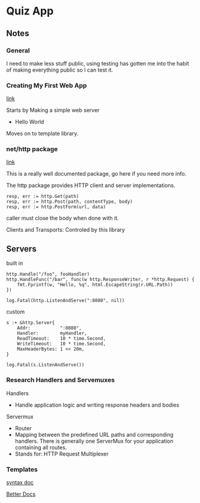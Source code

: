 # Quiz App


## Notes

### General
I need to make less stuff public, using testing has gotten me into the habit of making everything public so I can test it.


### Creating My First Web App
[link](https://blog.scottlogic.com/2017/02/28/building-a-web-app-with-go.html)

Starts by Making a simple web server
- Hello World

Moves on to template library.

### net/http package
[link](https://pkg.go.dev/net/http)

This is a really well documented package, go here if you need more info. 

The http package provides HTTP client and server implementations.

```
resp, err := http.Get(path)
resp, err := http.Post(path, contentType, body)
resp, err := http.PostForm(url, data)
```

caller must close the body when done with it.

Clients and Transports: Controled by this library

Servers
----
built in
```
http.Handle("/foo", fooHandler)
http.HandleFunc("/bar", func(w http.ResponseWriter, r *http.Request) {
    fmt.Fprintf(w, "Hello, %q", html.EscapeString(r.URL.Path))
})

log.Fatal(http.ListenAndServe(":8080", nil))
```
custom
```
s :+ &http.Server{
    Addr:           ":8080",
    Handler:        myHandler,
    ReadTimeout:    10 * time.Second,
    WriteTimeout:   10 * time.Second,
    MaxHeaderBytes: 1 << 20m,
}

log.Fatal(s.ListenAndServe())

```


### Research Handlers and Servemuxes

Handlers
- Handle application logic and writing response headers and bodies

Servermux
- Router
- Mapping between the predefined URL paths and corresponding handlers. There is generally one ServerMux for your application containing all routes.
- Stands for: HTTP Request Multiplexer


### Templates

[syntax doc](https://developer.hashicorp.com/nomad/tutorials/templates/go-template-syntax)

[Better Docs](https://gohugo.io/templates/introduction/)


